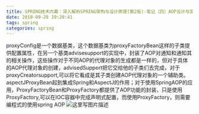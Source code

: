 ```yaml
---
title: SPRING技术内幕：深入解析SPRING架构与设计原理(第2版)-笔记（四）AOP设计与实现
date: 2018-09-28 19:20:41
tags: spring
categories: spring
---
```

proxyConfig是一个数据基类，这个数据基类为proxyFactoryBean这样的子类提供配置属性，在另一个基类advisesupport的实现中，封装了AOP对通知和通知其的相关操作，这些操作对于不同AOP的代理对象的生成都是一样的，但对于具体的AOP代理对象的创建，advisedSupport把它交给他的子类们去完成，对于proxyCreatorsupport,可以将它看成是其子类创建AOP代理对象的一个辅助类。aspectJProxyBean起到集成Spring和AspectJ的作用；对于使用SpringAOP的应用，ProxyFactoryBean和ProxyFactory都提供了AOP功能的封装，只是使用ProxyFactory,可以在IOC容器中完成声明式配置，而使用ProxyFactory，则需要编程式的使用spring AOP
![这里写图片描述](20150519215523554.png)
